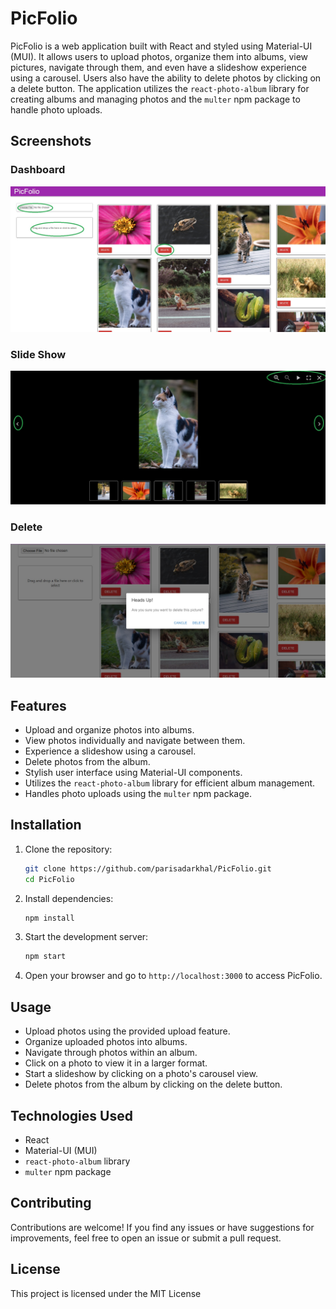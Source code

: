 # PicFolio

PicFolio is a web application built with React and styled using Material-UI (MUI). It allows users to upload photos, organize them into albums, view pictures, navigate through them, and even have a slideshow experience using a carousel. Users also have the ability to delete photos by clicking on a delete button. The application utilizes the `react-photo-album` library for creating albums and managing photos and the `multer` npm package to handle photo uploads.

## Screenshots

### Dashboard

![Dashboard](./client/public/images/1.jpg)

### Slide Show

![Slide Show](./client/public//images/2.jpg)

### Delete

![Delete](./client//public//images/3.jpg)

## Features

- Upload and organize photos into albums.
- View photos individually and navigate between them.
- Experience a slideshow using a carousel.
- Delete photos from the album.
- Stylish user interface using Material-UI components.
- Utilizes the `react-photo-album` library for efficient album management.
- Handles photo uploads using the `multer` npm package.

## Installation

1. Clone the repository:

   ```bash
   git clone https://github.com/parisadarkhal/PicFolio.git
   cd PicFolio
   ```

2. Install dependencies:

   ```bash
   npm install
   ```

3. Start the development server:

   ```bash
   npm start
   ```

4. Open your browser and go to `http://localhost:3000` to access PicFolio.

## Usage

- Upload photos using the provided upload feature.
- Organize uploaded photos into albums.
- Navigate through photos within an album.
- Click on a photo to view it in a larger format.
- Start a slideshow by clicking on a photo's carousel view.
- Delete photos from the album by clicking on the delete button.

## Technologies Used

- React
- Material-UI (MUI)
- `react-photo-album` library
- `multer` npm package

## Contributing

Contributions are welcome! If you find any issues or have suggestions for improvements, feel free to open an issue or submit a pull request.

## License

This project is licensed under the MIT License
